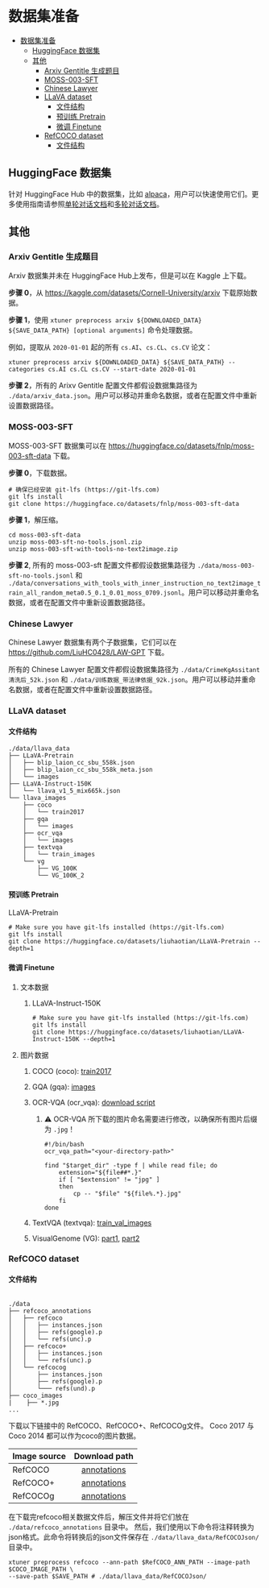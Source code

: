 # 数据集准备

- [数据集准备](#数据集准备)
  - [HuggingFace 数据集](#huggingface-数据集)
  - [其他](#其他)
    - [Arxiv Gentitle 生成题目](#arxiv-gentitle-生成题目)
    - [MOSS-003-SFT](#moss-003-sft)
    - [Chinese Lawyer](#chinese-lawyer)
    - [LLaVA dataset](#llava-dataset)
      - [文件结构](#文件结构)
      - [预训练 Pretrain](#预训练-pretrain)
      - [微调 Finetune](#微调-finetune)
    - [RefCOCO dataset](#refcoco-dataset)
      - [文件结构](#文件结构-1)

## HuggingFace 数据集

针对 HuggingFace Hub 中的数据集，比如 [alpaca](https://huggingface.co/datasets/tatsu-lab/alpaca)，用户可以快速使用它们。更多使用指南请参照[单轮对话文档](./single_turn_conversation.md)和[多轮对话文档](./multi_turn_conversation.md)。

## 其他

### Arxiv Gentitle 生成题目

Arxiv 数据集并未在 HuggingFace Hub上发布，但是可以在 Kaggle 上下载。

**步骤 0**，从 https://kaggle.com/datasets/Cornell-University/arxiv 下载原始数据。

**步骤 1**，使用 `xtuner preprocess arxiv ${DOWNLOADED_DATA} ${SAVE_DATA_PATH} [optional arguments]` 命令处理数据。

例如，提取从 `2020-01-01` 起的所有 `cs.AI`、`cs.CL`、`cs.CV` 论文：

```shell
xtuner preprocess arxiv ${DOWNLOADED_DATA} ${SAVE_DATA_PATH} --categories cs.AI cs.CL cs.CV --start-date 2020-01-01
```

**步骤 2**，所有的 Arixv Gentitle 配置文件都假设数据集路径为 `./data/arxiv_data.json`。用户可以移动并重命名数据，或者在配置文件中重新设置数据路径。

### MOSS-003-SFT

MOSS-003-SFT 数据集可以在 https://huggingface.co/datasets/fnlp/moss-003-sft-data 下载。

**步骤 0**，下载数据。

```shell
# 确保已经安装 git-lfs (https://git-lfs.com)
git lfs install
git clone https://huggingface.co/datasets/fnlp/moss-003-sft-data
```

**步骤 1**，解压缩。

```shell
cd moss-003-sft-data
unzip moss-003-sft-no-tools.jsonl.zip
unzip moss-003-sft-with-tools-no-text2image.zip
```

**步骤 2**, 所有的 moss-003-sft 配置文件都假设数据集路径为 `./data/moss-003-sft-no-tools.jsonl` 和 `./data/conversations_with_tools_with_inner_instruction_no_text2image_train_all_random_meta0.5_0.1_0.01_moss_0709.jsonl`。用户可以移动并重命名数据，或者在配置文件中重新设置数据路径。

### Chinese Lawyer

Chinese Lawyer 数据集有两个子数据集，它们可以在 https://github.com/LiuHC0428/LAW-GPT 下载。

所有的 Chinese Lawyer 配置文件都假设数据集路径为 `./data/CrimeKgAssitant清洗后_52k.json` 和 `./data/训练数据_带法律依据_92k.json`。用户可以移动并重命名数据，或者在配置文件中重新设置数据路径。

### LLaVA dataset

#### 文件结构

```
./data/llava_data
├── LLaVA-Pretrain
│   ├── blip_laion_cc_sbu_558k.json
│   ├── blip_laion_cc_sbu_558k_meta.json
│   └── images
├── LLaVA-Instruct-150K
│   └── llava_v1_5_mix665k.json
└── llava_images
    ├── coco
    │   └── train2017
    ├── gqa
    │   └── images
    ├── ocr_vqa
    │   └── images
    ├── textvqa
    │   └── train_images
    └── vg
        ├── VG_100K
        └── VG_100K_2
```

#### 预训练 Pretrain

LLaVA-Pretrain

```shell
# Make sure you have git-lfs installed (https://git-lfs.com)
git lfs install
git clone https://huggingface.co/datasets/liuhaotian/LLaVA-Pretrain --depth=1
```

#### 微调 Finetune

1. 文本数据

   1. LLaVA-Instruct-150K

      ```shell
      # Make sure you have git-lfs installed (https://git-lfs.com)
      git lfs install
      git clone https://huggingface.co/datasets/liuhaotian/LLaVA-Instruct-150K --depth=1
      ```

2. 图片数据

   1. COCO (coco): [train2017](http://images.cocodataset.org/zips/train2017.zip)

   2. GQA (gqa): [images](https://downloads.cs.stanford.edu/nlp/data/gqa/images.zip)

   3. OCR-VQA (ocr_vqa): [download script](https://drive.google.com/drive/folders/1_GYPY5UkUy7HIcR0zq3ZCFgeZN7BAfm_?usp=sharing)

      1. ⚠️ OCR-VQA 所下载的图片命名需要进行修改，以确保所有图片后缀为 `.jpg`！

         ```shell
         #!/bin/bash
         ocr_vqa_path="<your-directory-path>"

         find "$target_dir" -type f | while read file; do
             extension="${file##*.}"
             if [ "$extension" != "jpg" ]
             then
                 cp -- "$file" "${file%.*}.jpg"
             fi
         done
         ```

   4. TextVQA (textvqa): [train_val_images](https://dl.fbaipublicfiles.com/textvqa/images/train_val_images.zip)

   5. VisualGenome (VG): [part1](https://cs.stanford.edu/people/rak248/VG_100K_2/images.zip), [part2](https://cs.stanford.edu/people/rak248/VG_100K_2/images2.zip)

### RefCOCO dataset

#### 文件结构

```

./data
├── refcoco_annotations
│   ├── refcoco
│   │   ├── instances.json
│   │   ├── refs(google).p
│   │   └── refs(unc).p
│   ├── refcoco+
│   │   ├── instances.json
│   │   └── refs(unc).p
│   └── refcocog
│       ├── instances.json
│       ├── refs(google).p
│       └─── refs(und).p
├── coco_images
|    ├── *.jpg
...
```

下载以下链接中的 RefCOCO、RefCOCO+、RefCOCOg文件。
Coco 2017 与 Coco 2014 都可以作为coco的图片数据。

| Image source |                                        Download path                                         |
| ------------ | :------------------------------------------------------------------------------------------: |
| RefCOCO      | <a href="https://bvisionweb1.cs.unc.edu/licheng/referit/data/refcoco.zip"> annotations </a>  |
| RefCOCO+     | <a href="https://bvisionweb1.cs.unc.edu/licheng/referit/data/refcoco+.zip"> annotations </a> |
| RefCOCOg     | <a href="https://bvisionweb1.cs.unc.edu/licheng/referit/data/refcocog.zip"> annotations </a> |

在下载完refcoco相关数据文件后，解压文件并将它们放在 `./data/refcoco_annotations` 目录中。
然后，我们使用以下命令将注释转换为json格式。此命令将转换后的json文件保存在 `./data/llava_data/RefCOCOJson/` 目录中。

```shell
xtuner preprocess refcoco --ann-path $RefCOCO_ANN_PATH --image-path $COCO_IMAGE_PATH \
--save-path $SAVE_PATH # ./data/llava_data/RefCOCOJson/
```
